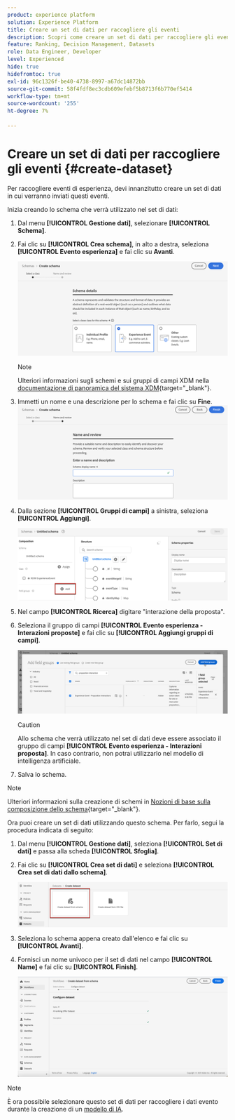 ```yaml
---
product: experience platform
solution: Experience Platform
title: Creare un set di dati per raccogliere gli eventi
description: Scopri come creare un set di dati per raccogliere gli eventi
feature: Ranking, Decision Management, Datasets
role: Data Engineer, Developer
level: Experienced
hide: true
hidefromtoc: true
exl-id: 96c1326f-be40-4738-8997-a67dc14872bb
source-git-commit: 58f4fdf8ec3cdb609efebf5b8713f6b770ef5414
workflow-type: tm+mt
source-wordcount: '255'
ht-degree: 7%

---
```


# Creare un set di dati per raccogliere gli eventi {#create-dataset}

Per raccogliere eventi di esperienza, devi innanzitutto creare un set di dati in cui verranno inviati questi eventi.

Inizia creando lo schema che verrà utilizzato nel set di dati:

1. Dal menu **[!UICONTROL Gestione dati]**, selezionare **[!UICONTROL Schema]**.

1. Fai clic su **[!UICONTROL Crea schema]**, in alto a destra, seleziona **[!UICONTROL Evento esperienza]** e fai clic su **Avanti**.

   ![](../../offers/assets/ai-ranking-xdm-event.png)

   >[!NOTE]
   >
   >Ulteriori informazioni sugli schemi e sui gruppi di campi XDM nella [documentazione di panoramica del sistema XDM](https://experienceleague.adobe.com/docs/experience-platform/xdm/home.html?lang=it){target="_blank"}.

1. Immetti un nome e una descrizione per lo schema e fai clic su **Fine**.
   ![](../../offers/assets/ai-ranking-xdm-event-2.png)

1. Dalla sezione **[!UICONTROL Gruppi di campi]** a sinistra, seleziona **[!UICONTROL Aggiungi]**.

   ![](../../offers/assets/ai-ranking-fields-groups.png)

1. Nel campo **[!UICONTROL Ricerca]** digitare &quot;interazione della proposta&quot;.

1. Seleziona il gruppo di campi **[!UICONTROL Evento esperienza - Interazioni proposte]** e fai clic su **[!UICONTROL Aggiungi gruppi di campi]**.

   ![](../../offers/assets/ai-ranking-add-field-group.png)

   >[!CAUTION]
   >
   >Allo schema che verrà utilizzato nel set di dati deve essere associato il gruppo di campi **[!UICONTROL Evento esperienza - Interazioni proposta]**. In caso contrario, non potrai utilizzarlo nel modello di intelligenza artificiale.

1. Salva lo schema.

>[!NOTE]
>
>Ulteriori informazioni sulla creazione di schemi in [Nozioni di base sulla composizione dello schema](https://experienceleague.adobe.com/docs/experience-platform/xdm/schema/composition.html?lang=it#understanding-schemas){target="_blank"}.

Ora puoi creare un set di dati utilizzando questo schema. Per farlo, segui la procedura indicata di seguito:

1. Dal menu **[!UICONTROL Gestione dati]**, seleziona **[!UICONTROL Set di dati]** e passa alla scheda **[!UICONTROL Sfoglia]**.

1. Fai clic su **[!UICONTROL Crea set di dati]** e seleziona **[!UICONTROL Crea set di dati dallo schema]**.

   ![](../../offers/assets/ai-ranking-create-dataset-from-schema.png)

1. Seleziona lo schema appena creato dall&#39;elenco e fai clic su **[!UICONTROL Avanti]**.

1. Fornisci un nome univoco per il set di dati nel campo **[!UICONTROL Name]** e fai clic su **[!UICONTROL Finish]**.

   ![](../../offers/assets/ai-ranking-dataset-name.png)

>[!NOTE]
>
>È ora possibile selezionare questo set di dati per raccogliere i dati evento durante la creazione di un [modello di IA](../ranking/create-ai-models.md).
